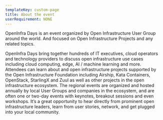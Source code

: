 ```yaml
---
templateKey: custom-page
title: About the event
userRequirement: NONE
---
```

OpenInfra Days is an event organized by Open Infrastructure User Group around the world. And focused on Open Infrastructure Projects and any related topics.

OpenInfra Days bring together hundreds of IT executives, cloud operators and technology providers to discuss open infrastructure use cases including cloud computing, edge, AI / machine learning and more. Attendees can learn about and open infrastructure projects supported by the Open Infrastructure Foundation including Airship, Kata Containers, OpenStack, StarlingX and Zuul as well as other projects in the open infrastructure ecosystem. The regional events are organized and hosted annually by local User Groups and companies in the ecosystem, and are often one or two-day events with keynotes, breakout sessions and even workshops. It’s a great opportunity to hear directly from prominent open infrastructure leaders, learn from user stories, network, and get plugged into your local community.